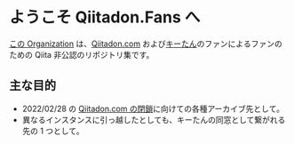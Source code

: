 # ようこそ Qiitadon.Fans へ

[この Organization](https://github.com/Qiitadon) は、[Qiitadon.com](https://qiitadon.com/) および[キーたん](https://github.com/increments/mastodon/blob/qiitadon/app/javascript/images/qiitadon-getting-started.png)のファンによるファンのための Qiita 非公認のリポジトリ集です。

## 主な目的

-  2022/02/28 の [Qiitadon.com の閉鎖](https://blog.qiita.com/terminate-provision-of-qiitadon/)に向けての各種アーカイブ先として。
-  異なるインスタンスに引っ越したとしても、キーたんの同窓として繋がれる先の 1 つとして。
